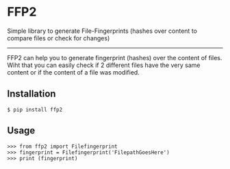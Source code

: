 # FFP2
Simple library to generate File-Fingerprints (hashes over content to compare files or check for changes) 

---------------------------------------------

FFP2 can help you to generate fingerprint (hashes) over the content of files. Wiht that you can easily check
if 2 different files have the very same content or if the content of a file was modified.

Installation
-------------------------------

```console
$ pip install ffp2
```

Usage
-----------------------
```pycon
>>> from ffp2 import Filefingerprint
>>> fingerprint = Filefingerprint('FilepathGoesHere')
>>> print (fingerprint)

```
